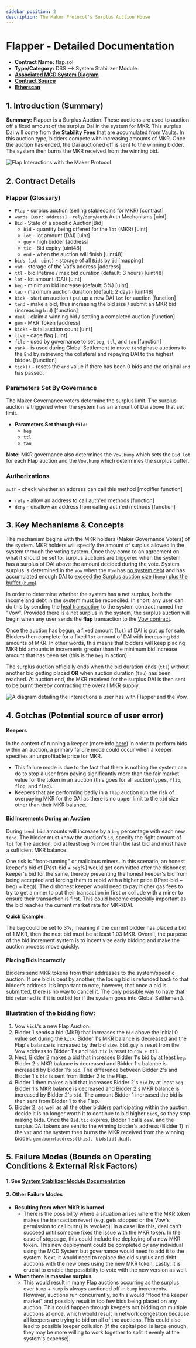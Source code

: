 ```yaml
---
sidebar_position: 2
description: The Maker Protocol's Surplus Auction House
---
```


# Flapper - Detailed Documentation

* **Contract Name:** flap.sol
* **Type/Category:** DSS —> System Stabilizer Module
* [**Associated MCD System Diagram**](https://github.com/makerdao/dss/wiki)
* [**Contract Source**](https://github.com/makerdao/dss/blob/master/src/flap.sol)
* [**Etherscan**](https://etherscan.io/address/0xc4269cc7acdedc3794b221aa4d9205f564e27f0d#code)

## 1. Introduction (Summary)

**Summary:** Flapper is a Surplus Auction. These auctions are used to auction off a fixed amount of the surplus Dai in the system for MKR. This surplus Dai will come from the **Stability Fees** that are accumulated from Vaults. In this auction type, bidders compete with increasing amounts of MKR. Once the auction has ended, the Dai auctioned off is sent to the winning bidder. The system then burns the MKR received from the winning bid.

![Flap Interactions with the Maker Protocol](<../../assets/Screen Shot 2019-11-17 at 2.14.34 PM.png>)

## 2. Contract Details

### Flapper (Glossary)

* `Flap` - surplus auction (selling stablecoins for MKR) \[contract]
* `wards [usr: address]` - `rely`/`deny`/`auth` Auth Mechanisms \[uint]
* `Bid` - State of a specific Auction\[Bid]
  * `bid` - quantity being offered for the `lot` (MKR) \[uint]
  * `lot` - lot amount (DAI) \[uint]
  * `guy` - high bidder \[address]
  * `tic` - Bid expiry \[uint48]
  * `end` - when the auction will finish \[uint48]
* `bids (id: uint)` - storage of all `Bid`s by `id` \[mapping]
* `vat` - storage of the Vat's address \[address]
* `ttl` - bid lifetime / max bid duration (default: 3 hours) \[uint48]
* `lot` - lot amount (DAI) \[uint]
* `beg` - minimum bid increase (default: 5%) \[uint]
* `tau` - maximum auction duration (default: 2 days) \[uint48]
* `kick` - start an auction / put up a new DAI `lot` for auction \[function]
* `tend` - make a bid, thus increasing the bid size / submit an MKR bid (increasing `bid`) \[function]
* `deal` - claim a winning bid / settling a completed auction \[function]
* `gem` - MKR Token \[address]
* `kicks` - total auction count \[uint]
* `live` - cage flag \[uint]
* `file` - used by governance to set `beg`, `ttl`, and `tau` \[function]
* `yank` - is used during Global Settlement to move `tend` phase auctions to the `End` by retrieving the collateral and repaying DAI to the highest bidder. \[function]
* `tick()` **-** resets the `end` value if there has been 0 bids and the original `end` has passed.

### **Parameters Set By Governance**

The Maker Governance voters determine the surplus limit. The surplus auction is triggered when the system has an amount of Dai above that set limit.

* **Parameters Set through `file`:**
  * `beg`
  * `ttl`
  * `tau`

**Note:** MKR governance also determines the `Vow.bump` which sets the `Bid.lot` for each Flap auction and the `Vow.hump` which determines the surplus buffer.

### Authorizations

`auth` - check whether an address can call this method \[modifier function]

* `rely` - allow an address to call auth'ed methods \[function]
* `deny` - disallow an address from calling auth'ed methods \[function]

## 3. Key Mechanisms & Concepts

The mechanism begins with the MKR holders (Maker Governance Voters) of the system. MKR holders will specify the amount of surplus allowed in the system through the voting system. Once they come to an agreement on what it should be set to, surplus auctions are triggered when the system has a surplus of DAI above the amount decided during the vote. System surplus is determined in the `Vow` when the `Vow` has [no system debt](https://github.com/makerdao/dss/blob/master/src/vow.sol#L128) and has accumulated enough DAI to [exceed the Surplus auction size (`bump`) plus the buffer (`hump`)](https://github.com/makerdao/dss/blob/master/src/vow.sol#L127)

In order to determine whether the system has a net surplus, both the income and debt in the system must be reconciled. In short, any user can do this by sending the [heal transaction](https://docs.makerdao.com/smart-contract-modules/system-stabilizer-module/vow-detailed-documentation#liquidations-manager) to the system contract named the "Vow". Provided there is a net surplus in the system, the surplus auction will begin when any user sends the **flap** transaction to the [Vow contract](https://docs.makerdao.com/smart-contract-modules/system-stabilizer-module/vow-detailed-documentation).

Once the auction has begun, a fixed amount (`lot`) of DAI is put up for sale. Bidders then complete for a fixed `lot` amount of DAI with increasing `bid` amounts of MKR. In other words, this means that bidders will keep placing MKR bid amounts in increments greater than the minimum bid increase amount that has been set (this is the `beg` in action).

The surplus auction officially ends when the bid duration ends (`ttl`) without another bid getting placed **OR** when auction duration (`tau`) has been reached. At auction end, the MKR received for the surplus DAI is then sent to be burnt thereby contracting the overall MKR supply.

![A diagram detailing the interactions a user has with Flapper and the Vow.](<../../assets/flap\_auction\_interaction\_ (1) (1).png>)

## 4. Gotchas (Potential source of user error)

#### **Keepers**

In the context of running a keeper (more info [here](https://github.com/makerdao/developerguides/tree/master/keepers)) in order to perform bids within an auction, a primary failure mode could occur when a keeper specifies an unprofitable price for MKR.

* This failure mode is due to the fact that there is nothing the system can do to stop a user from paying significantly more than the fair market value for the token in an auction (this goes for all auction types, `flip`, `flop`, and `flap`).
* Keepers that are performing badly in a `flap` auction run the risk of overpaying MKR for the DAI as there is no upper limit to the `bid` size other than their MKR balance.

#### **Bid Increments During an Auction**

During `tend`, `bid` amounts will increase by a `beg` percentage with each new `tend`. The bidder must know the auction's `id`, specify the right amount of `lot` for the auction, bid at least `beg` % more than the last bid and must have a sufficient MKR balance.

One risk is "front-running" or malicious miners. In this scenario, an honest keeper's bid of \[Past-bid + `beg`%] would get committed after the dishonest keeper's bid for the same, thereby preventing the honest keeper's bid from being accepted and forcing them to rebid with a higher price ((Past-bid + beg) + beg)). The dishonest keeper would need to pay higher gas fees to try to get a miner to put their transaction in first or collude with a miner to ensure their transaction is first. This could become especially important as the bid reaches the current market rate for MKR/DAI.

**Quick** **Example**:

The `beg` could be set to 3%, meaning if the current bidder has placed a bid of 1 MKR, then the next bid must be at least 1.03 MKR. Overall, the purpose of the bid increment system is to incentivize early bidding and make the auction process move quickly.

#### Placing Bids Incorrectly

Bidders send MKR tokens from their addresses to the system/specific auction. If one bid is beat by another, the losing bid is refunded back to that bidder’s address. It’s important to note, however, that once a bid is submitted, there is no way to cancel it. The only possible way to have that bid returned is if it is outbid (or if the system goes into Global Settlement).

### **Illustration of the bidding flow:**

1. Vow `kick`'s a new Flap Auction.
2. Bidder 1 sends a bid (MKR) that increases the `bid` above the initial 0 value set during the `kick`. Bidder 1's MKR balance is decreased and the Flap's balance is increased by the bid size. `bid.guy` is reset from the Vow address to Bidder 1's and `bid.tic` is reset to `now + ttl`.
3. Next, Bidder 2 makes a bid that increases Bidder 1's bid by at least `beg`. Bidder 2's MKR balance is decreased and Bidder 1's balance is increased by Bidder 1's `bid`. The difference between Bidder 2's and Bidder 1's `bid` is sent from Bidder 2 to the Flap.
4. Bidder 1 then makes a bid that increases Bidder 2's `bid` by at least `beg`. Bidder 1's MKR balance is decreased and Bidder 2's MKR balance is increased by Bidder 2's `bid`. The amount Bidder 1 increased the bid is then sent from Bidder 1 to the Flap.
5. Bidder 2, as well as all the other bidders participating within the auction, decide it is no longer worth it to continue to bid higher `bid`s, so they stop making bids. Once the `Bid.tic` expires, Bidder 1 calls `deal` and the surplus DAI tokens are sent to the winning bidder's address (Bidder 1) in the `Vat` and the system then burns the MKR received from the winning bidder. `gem.burn(address(this), bids[id].bid)`.

## 5. Failure Modes (Bounds on Operating Conditions & External Risk Factors)

#### 1. See [System Stabilizer Module Documentation](https://docs.makerdao.com/smart-contract-modules/system-stabilizer-module)

#### 2. Other Failure Modes

* **Resulting from when MKR is burned**
  * There is the possibility where a situation arises where the MKR token makes the transaction revert (e.g. gets stopped or the Vow's permission to call burn() is revoked). In a case like this, deal can't succeed until someone fixes the issue with the MKR token. In the case of stoppage, this could include the deploying of a new MKR token. This new deployment could be completed by any individual using the MCD System but governance would need to add it to the system. Next, it would need to replace the old surplus and debt auctions with the new ones using the new MKR token. Lastly, it is crucial to enable the possibility to vote with the new version as well.
* **When there is massive surplus**
  * This would result in many Flap auctions occurring as the surplus over `bump` + `hump` is always auctioned off in `bump` increments. However, auctions run concurrently, so this would "flood the keeper market" and possibly result in too few bids being placed on any auction. This could happen through keepers not bidding on multiple auctions at once, which would result in network congestion because all keepers are trying to bid on all of the auctions. This could also lead to possible keeper collusion (if the capital pool is large enough, they may be more willing to work together to split it evenly at the system's expense).
